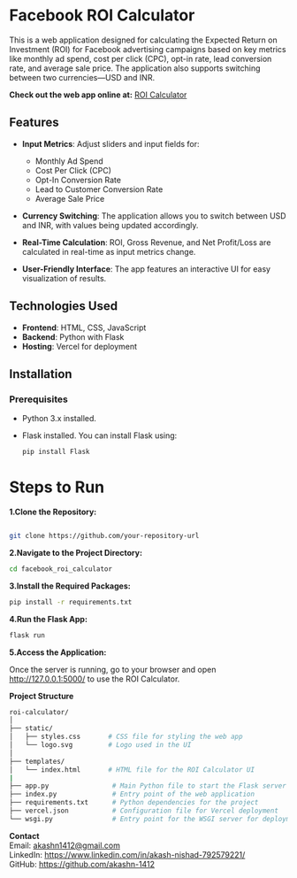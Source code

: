 # Facebook ROI Calculator

This is a web application designed for calculating the Expected Return on Investment (ROI) for Facebook advertising campaigns based on key metrics like monthly ad spend, cost per click (CPC), opt-in rate, lead conversion rate, and average sale price. The application also supports switching between two currencies—USD and INR.

**Check out the web app online at:** [ROI Calculator](https://roi-calculator-ecru.vercel.app/)

## Features

- **Input Metrics**: Adjust sliders and input fields for:
  - Monthly Ad Spend
  - Cost Per Click (CPC)
  - Opt-In Conversion Rate
  - Lead to Customer Conversion Rate
  - Average Sale Price

- **Currency Switching**: The application allows you to switch between USD and INR, with values being updated accordingly.

- **Real-Time Calculation**: ROI, Gross Revenue, and Net Profit/Loss are calculated in real-time as input metrics change.

- **User-Friendly Interface**: The app features an interactive UI for easy visualization of results.

## Technologies Used

- **Frontend**: HTML, CSS, JavaScript
- **Backend**: Python with Flask
- **Hosting**: Vercel for deployment

## Installation

### Prerequisites

- Python 3.x installed.
- Flask installed. You can install Flask using:

  ```bash
  pip install Flask
  ```
# Steps to Run
**1.Clone the Repository:**

  ```bash

git clone https://github.com/your-repository-url
  ```

**2.Navigate to the Project Directory:**
```bash
cd facebook_roi_calculator
```

**3.Install the Required Packages:**
```bash
pip install -r requirements.txt
```

**4.Run the Flask App:**
```bash
flask run
```

**5.Access the Application:**

Once the server is running, go to your browser and open http://127.0.0.1:5000/ to use the ROI Calculator.


**Project Structure**
```bash
roi-calculator/
│
├── static/
│   ├── styles.css       # CSS file for styling the web app
│   └── logo.svg         # Logo used in the UI
│
├── templates/
│   └── index.html       # HTML file for the ROI Calculator UI
|
├── app.py                # Main Python file to start the Flask server
├── index.py              # Entry point of the web application
├── requirements.txt      # Python dependencies for the project
├── vercel.json           # Configuration file for Vercel deployment
└── wsgi.py               # Entry point for the WSGI server for deployment
```

**Contact**<br>
Email: akashn1412@gmail.com<br>
LinkedIn: https://www.linkedin.com/in/akash-nishad-792579221/<br>
GitHub: https://github.com/akashn-1412<br>
 
